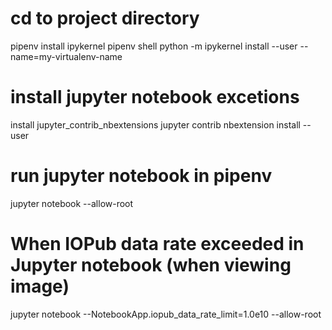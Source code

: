 


# cd to project directory
pipenv install ipykernel
pipenv shell
python -m ipykernel install --user --name=my-virtualenv-name

# install jupyter notebook excetions
install jupyter_contrib_nbextensions
jupyter contrib nbextension install --user

# run jupyter notebook in pipenv
jupyter notebook --allow-root


# When IOPub data rate exceeded in Jupyter notebook (when viewing image)
jupyter notebook --NotebookApp.iopub_data_rate_limit=1.0e10 --allow-root